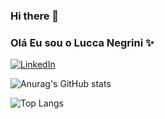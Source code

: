 ### Hi there 👋
### Olá Eu sou o Lucca Negrini ✨

[![LinkedIn](https://img.shields.io/badge/LinkedIn-0077B5?style=for-the-badge&logo=linkedin&logoColor=white)](https://www.linkedin.com/in/lucca-negrini-1073a41b7/)

![Anurag's GitHub stats](https://github-readme-stats.vercel.app/api?username=luccanegrini&show_icons=true&theme=dark)

![Top Langs](https://github-readme-stats.vercel.app/api/top-langs/?username=anuraghazra&hide_progress=true)
